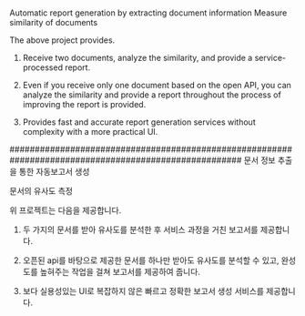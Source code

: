 #
Automatic report generation by extracting document information
Measure similarity of documents

The above project provides.

1. Receive two documents, analyze the similarity, and provide a service-processed report.

2. Even if you receive only one document based on the open API, you can analyze the similarity and provide a report throughout the process of improving the report is provided.

3. Provides fast and accurate report generation services without complexity with a more practical UI.

######################################################################################################
문서 정보 추출을 통한 자동보고서 생성

문서의 유사도 측정

위 프로젝트는 다음을 제공합니다.

1. 두 가지의 문서를 받아 유사도를 분석한 후 서비스 과정을 거친 보고서를 제공합니다.

2. 오픈된 api를 바탕으로 제공한 문서를 하나만 받아도 유사도를 분석할 수 있고, 완성도를 높혀주는 작업을 걸쳐 보고서를 제공하여 줍니다.

3. 보다 실용성있는 UI로 복잡하지 않은 빠르고 정확한 보고서 생성 서비스를 제공합니다.
